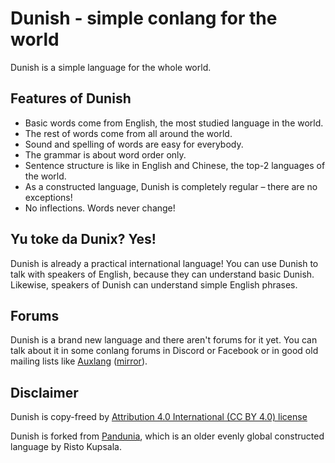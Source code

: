 # Dunish - simple conlang for the world

Dunish is a simple language for the whole world.

## Features of Dunish

- Basic words come from English, the most studied language in the world.
- The rest of words come from all around the world.
- Sound and spelling of words are easy for everybody.
- The grammar is about word order only.
- Sentence structure is like in English and Chinese, 
  the top-2 languages of the world.
- As a constructed language, Dunish is completely regular
  – there are no exceptions!
- No inflections. Words never change!

## Yu toke da Dunix? Yes!

Dunish is already a practical international language!
You can use Dunish to talk with speakers of English,
because they can understand basic Dunish.
Likewise, speakers of Dunish can understand simple English phrases.

## Forums

Dunish is a brand new language and there aren't forums for it yet.
You can talk about it in some conlang forums in Discord or Facebook
or in good old mailing lists like
[Auxlang](https://listserv.brown.edu/archives/auxlang.html)
([mirror](https://groups.yahoo.com/neo/groups/Auxlang/info)).

## Disclaimer

Dunish is copy-freed by
[Attribution 4.0 International (CC BY 4.0) license](https://github.com/DuniaBaxa/Dunix/blob/master/LICENSE.md)

Dunish is forked from [Pandunia](https://github.com/barumau/pandunia),
which is an older evenly global constructed language by Risto Kupsala.

<!--

## Learning material

- [Spelling](abc.md)
- [Phrasebook](fraze.md)
- [Mini lessons with emoji](../dunix/mini_darse.html)
- [Lessons with Dialogs](darse.md)
- [Grammar](kanun.md)

## Dictionaries

- [Searchable dictionary](tiddly.html)
- [English-Dunish](englix-dunix.md) dictionary
- [Dunish-English](dunix-englix.md) dictionary
- [Origins of words](../pandunia/loge_asle.md) (in Pandunia only)

## Stories

- [The rich man and the poor man](rici_man_i_miskin_man.md)

## Articles

- [Dunish - a new world language](dunia_baxa.md)

-->

